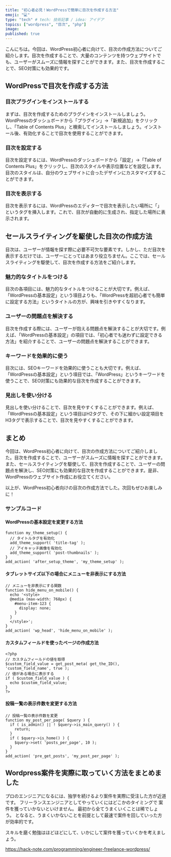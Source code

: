 ```yaml
---
title: "初心者必見！WordPressで簡単に目次を作成する方法"
emoji: "💻"
type: "tech" # tech: 技術記事 / idea: アイデア
topics: ["wordpress", "目次", "php"]
image: 
published: true
---
```


こんにちは。今回は、WordPress初心者に向けて、目次の作成方法についてご紹介します。目次を作成することで、大量のコンテンツを持つウェブサイトでも、ユーザーがスムーズに情報を探すことができます。また、目次を作成することで、SEO対策にも効果的です。

## WordPressで目次を作成する方法

### 目次プラグインをインストールする

まずは、目次を作成するためのプラグインをインストールしましょう。WordPressのダッシュボードから「プラグイン」→「新規追加」をクリックし、「Table of Contents Plus」と検索してインストールしましょう。インストール後、有効化することで目次を使用することができます。

### 目次を設定する

目次を設定するには、WordPressのダッシュボードから「設定」→「Table of Contents Plus」をクリックし、目次のスタイルや表示位置などを設定します。目次のスタイルは、自分のウェブサイトに合ったデザインにカスタマイズすることができます。

### 目次を表示する

目次を表示するには、WordPressのエディターで目次を表示したい場所に「<!--toc-->」というタグを挿入します。これで、目次が自動的に生成され、指定した場所に表示されます。

## セールスライティングを駆使した目次の作成方法

目次は、ユーザーが情報を探す際に必要不可欠な要素です。しかし、ただ目次を表示するだけでは、ユーザーにとってはあまり役立ちません。ここでは、セールスライティングを駆使して、目次を作成する方法をご紹介します。

### 魅力的なタイトルをつける

目次の各項目には、魅力的なタイトルをつけることが大切です。例えば、「WordPressの基本設定」という項目よりも、「WordPressを超初心者でも簡単に設定する方法」というタイトルの方が、興味を引きやすくなります。

### ユーザーの問題点を解決する

目次を作成する際には、ユーザーが抱える問題点を解決することが大切です。例えば、「WordPressの基本設定」の項目では、「初心者でも迷わずに設定できる方法」を紹介することで、ユーザーの問題点を解決することができます。

### キーワードを効果的に使う

目次には、SEOキーワードを効果的に使うことも大切です。例えば、「WordPressの基本設定」という項目では、「WordPress」というキーワードを使うことで、SEO対策にも効果的な目次を作成することができます。

### 見出しを使い分ける

見出しを使い分けることで、目次を見やすくすることができます。例えば、「WordPressの基本設定」という項目はH2タグで、その下に細かい設定項目をH3タグで表示することで、目次を見やすくすることができます。

## まとめ

今回は、WordPress初心者に向けて、目次の作成方法についてご紹介しました。目次を作成することで、ユーザーがスムーズに情報を探すことができます。また、セールスライティングを駆使して、目次を作成することで、ユーザーの問題点を解決し、SEO対策にも効果的な目次を作成することができます。是非、WordPressのウェブサイト作成にお役立てください。

以上が、WordPress初心者向けの目次の作成方法でした。次回もぜひお楽しみに！


### サンプルコード

#### WordPressの基本設定を変更する方法

```
function my_theme_setup() {
  // タイトルタグを有効化
  add_theme_support( 'title-tag' );
  // アイキャッチ画像を有効化
  add_theme_support( 'post-thumbnails' );
}
add_action( 'after_setup_theme', 'my_theme_setup' );
```

#### タブレットサイズ以下の場合にメニューを非表示にする方法

```
// メニューを非表示にする関数
function hide_menu_on_mobile() {
  echo '<style>
  @media (max-width: 768px) {
    #menu-item-123 {
      display: none;
    }
  }
  </style>';
}
add_action( 'wp_head', 'hide_menu_on_mobile' );
```

#### カスタムフィールドを使ったページの作成方法

```
<?php
// カスタムフィールドの値を取得
$custom_field_value = get_post_meta( get_the_ID(), 'custom_field_name', true );
// 値がある場合に表示する
if ( $custom_field_value ) {
  echo $custom_field_value;
}
?>
```

#### 投稿一覧の表示件数を変更する方法

```
// 投稿一覧の表示件数を変更
function my_post_per_page( $query ) {
  if ( is_admin() || ! $query->is_main_query() ) {
    return;
  }
  if ( $query->is_home() ) {
    $query->set( 'posts_per_page', 10 );
  }
}
add_action( 'pre_get_posts', 'my_post_per_page' );
```

## Wordpress案件を実際に取っていく方法をまとめました
プロのエンジニアになるには、独学を続けるより案件を実際に受注した方が近道です。
フリーランスエンジニアとしてやっていくにはどこかのタイミングで
案件を獲っていかないといけません。
最初から全てうまくいくことは稀でしょう。
となると、うまくいかないことを前提として最速で案件を回していった方が効率的です。

スキルを磨く勉強はほどほどにして、いかにして案件を獲っていくかを考えましょう。

https://hack-note.com/programming/engineer-freelance-wordpress/

